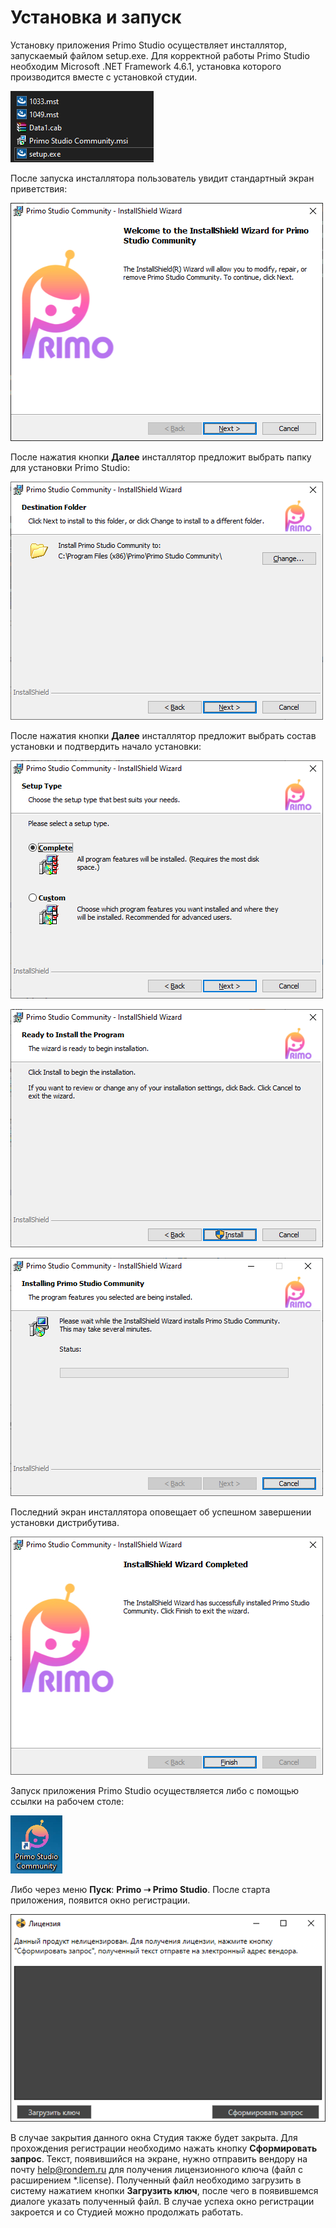 # Установка и запуск

Установку приложения Primo Studio осуществляет инсталлятор, запускаемый файлом setup.exe. Для корректной работы Primo Studio необходим Microsoft .NET Framework 4.6.1, установка которого производится вместе с установкой студии.

![](<../../.gitbook/assets/Untitled (6).png>)

После запуска инсталлятора пользователь увидит стандартный экран приветствия:

![](<../../.gitbook/assets/Untitled (2).png>)

После нажатия кнопки **Далее** инсталлятор предложит выбрать папку для установки Primo Studio:

![](<../../.gitbook/assets/Untitled (5).png>)

После нажатия кнопки **Далее** инсталлятор предложит выбрать состав установки и подтвердить начало установки:

![](<../../.gitbook/assets/Untitled (7).png>)

![](<../../.gitbook/assets/Untitled (3).png>)

![](<../../.gitbook/assets/Untitled (4).png>)

Последний экран инсталлятора оповещает об успешном завершении установки дистрибутива.

![](../../.gitbook/assets/Untitled.png)

Запуск приложения Primo Studio осуществляется либо с помощью ссылки на рабочем столе:

![](<../../.gitbook/assets/Untitled (8).png>)

Либо через меню **Пуск**: **Primo ➝ Primo Studio**. После старта приложения, появится окно регистрации.

![](<../../.gitbook/assets/Picture9 (1).png>)

В случае закрытия данного окна Студия также будет закрыта. Для прохождения регистрации необходимо нажать кнопку **Сформировать запрос**. Текст, появившийся на экране, нужно отправить вендору на почту [help@rondem.ru](mailto:help@rondem.ru) для получения лицензионного ключа (файл с расширением \*.license). Полученный файл необходимо загрузить в систему нажатием кнопки **Загрузить ключ**, после чего в появившемся диалоге указать полученный файл. В случае успеха окно регистрации закроется и со Студией можно продолжать работать.
